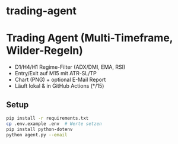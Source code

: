 # trading-agent
# Trading Agent (Multi-Timeframe, Wilder-Regeln)

- D1/H4/H1 Regime-Filter (ADX/DMI, EMA, RSI)
- Entry/Exit auf M15 mit ATR-SL/TP
- Chart (PNG) + optional E-Mail Report
- Läuft lokal & in GitHub Actions (*/15)

## Setup
```bash
pip install -r requirements.txt
cp .env.example .env  # Werte setzen
pip install python-dotenv
python agent.py --email
